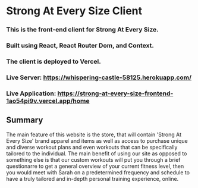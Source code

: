 # Strong At Every Size Client

### This is the front-end client for Strong At Every Size.

### Built using React, React Router Dom, and Context.

### The client is deployed to Vercel.

### Live Server: https://whispering-castle-58125.herokuapp.com/
### Live Application: https://strong-at-every-size-frontend-1ao54pi9v.vercel.app/home

## Summary 
The main feature of this website is the store, that will contain 'Strong At Every Size' brand apparel and items as well as access to purchase unique and diverse workout plans and even workouts that can be specifically tailored to the individual. The main benefit of using our site as opposed to something else is that our custom workouts will put you through a brief questionarre to get a general overview of your current fitness level, then you would meet with Sarah on a predetermined frequency and schedule to have a truly tailored and in-depth personal training experience, online.




